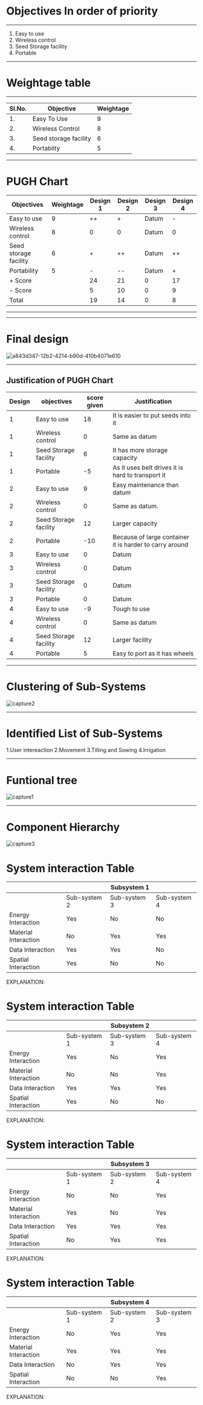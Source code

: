 # **Objectives In order of priority**

***
1. Easy to use
2. Wireless control
3. Seed Storage facility
4. Portable
***
# **Weightage table**

***
|SI.No.|Objective             |Weightage             |
|------|----------------------|----------------------|
|1.    | Easy To Use         |9          |
|2.    | Wireless Control         |8         |
|3.    | Seed storage facility         |6          |
|4.    | Portablity               |5          |
***
# **PUGH Chart**
|Objectives    |Weightage  |Design 1               |Design 2               |Design 3               |Design 4               |
|--------------|-----------|-----------------------|-----------------------|-----------------------|-----------------------|
| Easy to use  |  9         | ++          |+           | Datum          |-       |          
| Wireless control|     8        | 0        |0           |Datum                    |   0 |            
|Seed storage facility|  6            | +  |++           |    Datum                |   ++  |
|Portability   |         5  | -        |--         |   Datum    |   +               |
|+ Score       |         |24   |21   |0   | 17  |
|- Score       |         | 5   |10   |0   | 9  |
| Total        |         | 19  |14   | 0  | 8|
***

***
# **Final design**
![a843d347-12b2-4214-b90d-410b4071e610](https://user-images.githubusercontent.com/46991362/52909800-22271700-32b4-11e9-902d-46f875cc7b8e.jpg)

***
## **Justification of PUGH Chart**
|Design   |objectives |score given               |Justification            |
|--------------|-----------|-----------------------|-----------------------|
|1| Easy to use|18|It is easier to put seeds into it| 
|1| Wireless control|0|Same as datum|
|1| Seed Storage facility|6|It has more storage capacity|
|1| Portable|-5|As it uses belt drives it is hard to transport it|
|2| Easy to use|9|Easy maintenance than datum|
|2| Wireless control|0|Same as datum.|
|2| Seed Storage facility|12|Larger capacity|
|2| Portable|-10|Because of large container it is harder to carry around|
|3| Easy to use|0|Datum|
|3| Wireless control|0|Datum|
|3| Seed Storage facility|0|Datum|
|3| Portable|0|Datum|
|4| Easy to use|-9|Tough to use|
|4| Wireless control|0|Same as datum|
|4| Seed Storage facility|12|Larger facility|
|4| Portable|5|Easy to port as it has wheels|


***
# **Clustering of Sub-Systems**
![capture2](https://user-images.githubusercontent.com/46917583/53155003-2029c480-35e2-11e9-8f04-d0446fe8442b.PNG)

***
# **Identified List of Sub-Systems**
1.User intereaction
2.Movement
3.Tilling and Sowing
4.Irrigation

***
# **Funtional tree**
![capture1](https://user-images.githubusercontent.com/46917583/53155008-228c1e80-35e2-11e9-8ab4-ae2254d88eec.PNG)
***
# **Component Hierarchy**
![capture3](https://user-images.githubusercontent.com/46917583/53161586-48202480-35f0-11e9-9126-7de6904197c4.PNG)
# **System interaction Table**
|       |        |Subsystem 1             |            |
|--------------|-----------|-----------------------|-----------------------|
|        |Sub-system 2|Sub-system 3|Sub-system 4|
|Energy Interaction| Yes|No|No|
|Material Interaction|No|Yes|Yes|
|Data Interaction|Yes|Yes|No|
|Spatial Interaction|Yes|No|No|

EXPLANATION:


# **System interaction Table**
|       |        |Subsystem 2             |            |
|--------------|-----------|-----------------------|-----------------------|
|        |Sub-system 1|Sub-system 3|Sub-system 4|
|Energy Interaction|Yes|No|Yes|
|Material Interaction|No|No|Yes|
|Data Interaction|Yes|Yes|Yes|
|Spatial Interaction|Yes|No|No|

EXPLANATION:


# **System interaction Table**
|       |        |Subsystem 3             |            |
|--------------|-----------|-----------------------|-----------------------|
|        |Sub-system 1|Sub-system 2|Sub-system 4|
|Energy Interaction|No|No|Yes|
|Material Interaction|Yes|No|Yes|
|Data Interaction|Yes|Yes|Yes|
|Spatial Interaction|No|Yes|Yes|

EXPLANATION:


# **System interaction Table**
|       |        |Subsystem 4             |            |
|--------------|-----------|-----------------------|-----------------------|
|        |Sub-system 1|Sub-system 2|Sub-system 3|
|Energy Interaction|No|Yes|Yes|
|Material Interaction|Yes|Yes|Yes|
|Data Interaction|No|Yes|Yes|
|Spatial Interaction|No|No|Yes|

EXPLANATION: